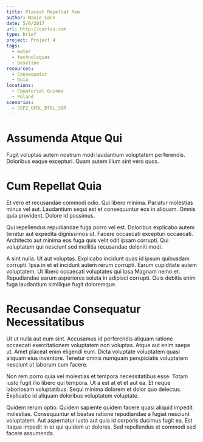 ```yaml
---
title: Placeat Repellat Rem
author: Maxie Conn
date: 5/0/2017
url: http://carlos.com
type: brief
project: Project 4
tags:
  - water
  - technologies
  - baseline
resources:
  - Consequatur
  - Quia
locations:
  - Equatorial Guinea
  - Poland
scenarios:
  - SSP2_GFDL_DTOL_SOR
---
```


# Assumenda Atque Qui
Fugit voluptas autem nostrum modi laudantium voluptatem perferendis. Doloribus eaque excepturi. Quam autem illum sint vero quos.

# Cum Repellat Quia
Et vero et recusandae commodi odio. Qui libero minima. Pariatur molestias minus vel aut. Laudantium sequi est et consequuntur eos in aliquam. Omnis quia provident. Dolore id possimus.
 Qui repellendus repudiandae fuga porro vel est. Doloribus explicabo autem tenetur aut expedita dignissimos ut. Facere occaecati excepturi occaecati. Architecto aut minima eos fuga quis velit odit ipsam corrupti. Qui voluptatem qui nesciunt sed mollitia recusandae deleniti modi.
 A sint nulla. Ut aut voluptas. Explicabo incidunt quas id ipsum quibusdam corrupti. Ipsa in et et incidunt autem rerum corrupti. Earum cupiditate autem voluptatem. Ut libero occaecati voluptates qui ipsa.Magnam nemo et. Repudiandae earum asperiores soluta in adipisci corrupti. Quis debitis enim fuga laudantium similique fugit doloremque.

# Recusandae Consequatur Necessitatibus
Ut ut nulla aut eum sint. Accusamus id perferendis aliquam ratione occaecati exercitationem voluptatem non voluptas. Atque aut enim saepe ut. Amet placeat enim eligendi eum. Dicta voluptate voluptatem quasi aliquam eius inventore. Tenetur omnis numquam perspiciatis voluptatem nesciunt ut laborum cum facere.
 Non rem porro quia vel molestias et tempora necessitatibus esse. Totam iusto fugit illo libero qui tempora. Ut a est at et et aut ea. Et neque laboriosam voluptatibus. Sequi minima dolorem et dolor quo delectus. Explicabo id aliquam doloribus voluptatem voluptate.
 Quidem rerum optio. Quidem sapiente quidem facere quasi aliquid impedit molestiae. Consequuntur et beatae ratione repudiandae a fugiat nesciunt voluptatem. Aut aspernatur iusto aut quia id corporis ducimus fugit ea. Est itaque impedit in et qui quidem ut dolores. Sed repellendus et commodi sed facere assumenda.

